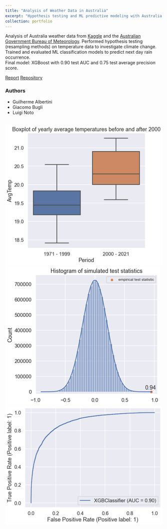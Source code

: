 ```yaml
---
title: "Analysis of Weather Data in Australia"
excerpt: "Hypothesis testing and ML predictive modeling with Australia weather data. (December 2021)"
collection: portfolio
---
```


Analysis of Australia weather data from [Kaggle](https://www.kaggle.com/datasets/jsphyg/weather-dataset-rattle-package) and the [Australian Government Bureau of Meteorology](http://www.bom.gov.au/jsp/ncc/cdio/weatherData/av?p_nccObsCode=122&p_display_type=dailyDataFile&p_startYear=&p_c=&p_stn_num=086282). Performed hypothesis testing (resampling methods) on temperature data to investigate climate change. Trained and evaluated ML classification models to predict next day rain occurrence.\
Final model: XGBoost with 0.90 test AUC and 0.75 test average precision score.

[Report](http://luiginoto.github.io/files/weather_australia/Capstone_Project_Report.pdf) [Repository](https://github.com/luiginoto/weather_australia)

### Authors
- Guilherme Albertini
- Giacomo Bugli
- Luigi Noto

<br/>
<img src='/images/weather_australia/question_1_2.png'>

<img src='/images/weather_australia/question_1_3.png'>

<img src='/images/weather_australia/3_roc_auc.png'>

